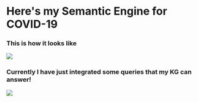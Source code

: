 # Here's my Semantic Engine for COVID-19

### This is how it looks like 
<img src= "https://github.com/Siraj1munir/KG_to_the_rescue_covid-19/blob/master/Dashboard_COVID-19/Main_module.PNG">

### Currently I have just integrated some queries that my KG can answer!

<img src= "https://github.com/Siraj1munir/KG_to_the_rescue_covid-19/blob/master/Dashboard_COVID-19/Semantic_Engine.PNG">


